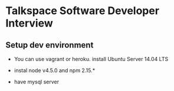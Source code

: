 # Talkspace Software Developer Interview
## Setup dev environment

- You can use vagrant or heroku. install Ubuntu Server 14.04 LTS

- instal node v4.5.0 and npm 2.15.*

- have mysql server
